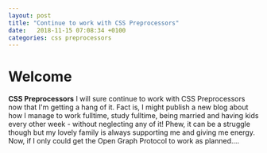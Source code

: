 ```yaml
---
layout: post
title: "Continue to work with CSS Preprocessors"
date:   2018-11-15 07:08:34 +0100
categories: css preprocessors
---
```


# Welcome

**CSS Preprocessors**
I will sure continue to work with CSS Preprocessors now that I'm getting a hang of it. Fact is, I might publish a new blog about how I manage to work fulltime, study fulltime, being married and having kids every other week - without neglecting any of it! Phew, it can be a struggle though but my lovely family is always supporting me and giving me energy. Now, if I only could get the Open Graph Protocol to work as planned....